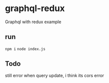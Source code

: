 # graphql-redux
Graphql with redux example
## run
`npm i`
`node index.js`

## Todo
still error when query update, i think its cors error
